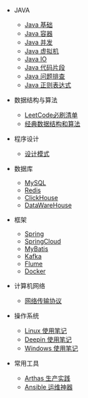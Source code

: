 - JAVA

    - [Java 基础](java/basics.md)
    - [Java 容器](java/container.md)
    - [Java 并发](java/concurrent.md)
    - [Java 虚拟机](java/jvm.md)
    - [Java IO](java/io.md)
    - [Java 代码片段](java/codeSnippet.md)
    - [Java 问题排查](java/javaQ.md)
    - [Java 正则表达式](java/regex.md)

- 数据结构与算法

    - [LeetCode必刷清单](algorithm/leetCodeList.md)
    - [经典数据结构和算法](algorithm/classical.md)

- 程序设计

    - [设计模式](programming/designPattern.md)

- 数据库

    - [MySQL](database/mysql.md)
    - [Redis](database/redis.md)
    - [ClickHouse](database/clickhouse.md)
    - [DataWareHouse](database/DataWareHouse.md)

- 框架

    - [Spring](frame/spring.md)
    - [SpringCloud](frame/SpringCloud.md)
    - [MyBatis](frame/mybatis.md)
    <!-- - [Nginx](frame/nginx.md) -->
    <!-- - [Zookeeper](frame/zookeeper.md) -->
    - [Kafka](frame/kafka.md)
    - [Flume](frame/flume.md)
    - [Docker](frame/docker.md)
    <!-- - [Netty](frame/netty.md) -->

- 计算机网络

    - [网络传输协议](network/protocol.md)

- 操作系统

    - [Linux 使用笔记](os/linux.md)
    - [Deepin 使用笔记](os/deepin.md)
    - [Windows 使用笔记](os/windows.md)

- 常用工具

    - [Arthas 生产实践](tools/arthas.md)
    - [Ansible 运维神器](tools/ansible.md)